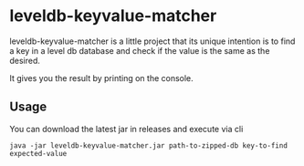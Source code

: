 # leveldb-keyvalue-matcher
leveldb-keyvalue-matcher is a little project that its unique intention is to find a key in a level
db database and check if the value is the same as the desired.

It gives you the result by printing on the console.

## Usage
You can download the latest jar in releases and execute via cli
```
java -jar leveldb-keyvalue-matcher.jar path-to-zipped-db key-to-find expected-value
```